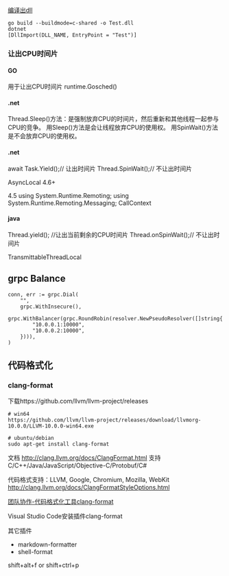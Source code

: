 [编译出dll](https://www.cnblogs.com/timeddd/p/11731160.html)
```
go build --buildmode=c-shared -o Test.dll
dotnet 
[DllImport(DLL_NAME, EntryPoint = "Test")]
```

### 让出CPU时间片
#### GO
用于让出CPU时间片
runtime.Gosched()

#### .net
Thread.Sleep()方法：是强制放弃CPU的时间片，然后重新和其他线程一起参与CPU的竞争。
用Sleep()方法是会让线程放弃CPU的使用权。
用SpinWait()方法是不会放弃CPU的使用权。

#### .net
await Task.Yield();// 让出时间片
Thread.SpinWait();// 不让出时间片

AsyncLocal 4.6+

4.5
using System.Runtime.Remoting;
using System.Runtime.Remoting.Messaging;
CallContext



#### java
Thread.yield(); //让出当前剩余的CPU时间片
Thread.onSpinWait();// 不让出时间片

TransmittableThreadLocal

## grpc Balance
```
conn, err := grpc.Dial(
    "",
    grpc.WithInsecure(),
    grpc.WithBalancer(grpc.RoundRobin(resolver.NewPseudoResolver([]string{
        "10.0.0.1:10000",
        "10.0.0.2:10000",
    }))),
)
```

## 代码格式化

### clang-format
下载https://github.com/llvm/llvm-project/releases
```
# win64
https://github.com/llvm/llvm-project/releases/download/llvmorg-10.0.0/LLVM-10.0.0-win64.exe

# ubuntu/debian
sudo apt-get install clang-format
```
文档
http://clang.llvm.org/docs/ClangFormat.html
支持 C/C++/Java/JavaScript/Objective-C/Protobuf/C#

代码格式支持：LLVM, Google, Chromium, Mozilla, WebKit
http://clang.llvm.org/docs/ClangFormatStyleOptions.html

[团队协作-代码格式化工具clang-format](https://www.toutiao.com/i6886080589141639693)

Visual Studio Code安装插件clang-format

其它插件
- markdown-formatter
- shell-format


shift+alt+f
or
shift+ctrl+p